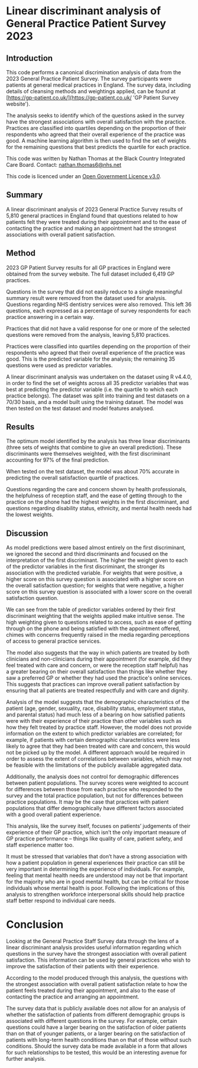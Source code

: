 # Linear discriminant analysis of General Practice Patient Survey 2023

## Introduction


This code performs a canonical discrimination analysis of data from the 2023 General Practice Patient Survey. The survey participants were patients at general medical practices in England. The survey data, including details of cleansing methods and weightings applied, can be found at [https://gp-patient.co.uk/](https://gp-patient.co.uk/ 'GP Patient Survey website').

The analysis seeks to identify which of the questions asked in the survey have the strongest associations with overall satisfaction with the practice. Practices are classified into quartiles depending on the proportion of their respondents who agreed that their overall experience of the practice was good. A machine learning algorithm is then used to find the set of weights for the remaining questions that best predicts the quartile for each practice.

This code was written by Nathan Thomas at the Black Country Integrated Care Board.
Contact: nathan.thomas6@nhs.net

This code is licenced under an [Open Government Licence v3.0](https://www.nationalarchives.gov.uk/doc/open-government-licence/version/3/ 'Open Government Licence v3.0').


## Summary


A linear discriminant analysis of 2023 General Practice Survey results of 5,810 general practices in England found that questions related to how patients felt they were treated during their appointment and to the ease of contacting the practice and making an appointment had the strongest associations with overall patient satisfaction.


## Method


2023 GP Patient Survey results for all GP practices in England were obtained from the survey website. The full dataset included 6,419 GP practices.


Questions in the survey that did not easily reduce to a single meaningful summary result were removed from the dataset used for analysis. Questions regarding NHS dentistry services were also removed. This left 36 questions, each expressed as a percentage of survey respondents for each practice answering in a certain way.


Practices that did not have a valid response for one or more of the selected questions were removed from the analysis, leaving 5,810 practices.


Practices were classified into quartiles depending on the proportion of their respondents who agreed that their overall experience of the practice was good. This is the predicted variable for the analysis; the remaining 35 questions were used as predictor variables.


A linear discriminant analysis was undertaken on the dataset using R v4.4.0, in order to find the set of weights across all 35 predictor variables that was best at predicting the predictor variable (i.e. the quartile to which each practice belongs). The dataset was split into training and test datasets on a 70/30 basis, and a model built using the training dataset. The model was then tested on the test dataset and model features analysed.


## Results


The optimum model identified by the analysis has three linear discriminants (three sets of weights that combine to give an overall prediction). These discriminants were themselves weighted, with the first discriminant accounting for 97% of the final prediction.


When tested on the test dataset, the model was about 70% accurate in predicting the overall satisfaction quartile of practices.


Questions regarding the care and concern shown by health professionals, the helpfulness of reception staff, and the ease of getting through to the practice on the phone had the highest weights in the first discriminant, and questions regarding disability status, ethnicity, and mental health needs had the lowest weights.


## Discussion


As model predictions were based almost entirely on the first discriminant, we ignored the second and third discriminants and focused on the interpretation of the first discriminant. The higher the weight given to each of the predictor variables in the first discriminant, the stronger its association with the predicted variable. For weights that were positive, a higher score on this survey question is associated with a higher score on the overall satisfaction question; for weights that were negative, a higher score on this survey question is associated with a lower score on the overall satisfaction question.


We can see from the table of predictor variables ordered by their first discriminant weighting that the weights applied make intuitive sense. The high weighting given to questions related to access, such as ease of getting through on the phone and being satisfied with the appointment offered, chimes with concerns frequently raised in the media regarding perceptions of access to general practice services.


The model also suggests that the way in which patients are treated by both clinicians and non-clinicians during their appointment (for example, did they feel treated with care and concern, or were the reception staff helpful) has a greater bearing on their overall satisfaction than things like whether they saw a preferred GP or whether they had used the practice's online services. This suggests that practices can improve overall patient satisfaction by ensuring that all patients are treated respectfully and with care and dignity.


Analysis of the model suggests that the demographic characteristics of the patient (age, gender, sexuality, race, disability status, employment status, and parental status) had much less of a bearing on how satisfied patients were with their experience of their practice than other variables such as how they felt treated by practice staff. However, the model does not provide information on the extent to which predictor variables are correlated; for example, if patients with certain demographic characteristics were less likely to agree that they had been treated with care and concern, this would not be picked up by the model. A different approach would be required in order to assess the extent of correlations between variables, which may not be feasible with the limitations of the publicly available aggregated data.


Additionally, the analysis does not control for demographic differences between patient populations. The survey scores were weighted to account for differences between those from each practice who responded to the survey and the total practice population, but not for differences between practice populations. It may be the case that practices with patient populations that differ demographically have different factors associated with a good overall patient experience.


This analysis, like the survey itself, focuses on patients’ judgements of their experience of their GP practice, which isn’t the only important measure of GP practice performance – things like quality of care, patient safety, and staff experience matter too.


It must be stressed that variables that don’t have a strong association with how a patient population in general experiences their practice can still be very important in determining the experience of individuals. For example, feeling that mental health needs are understood may not be that important for the majority who are in good mental health, but can be critical for those individuals whose mental health is poor. Following the implications of this analysis to strengthen workforce interpersonal skills should help practice staff better respond to individual care needs.


# Conclusion


Looking at the General Practice Staff Survey data through the lens of a linear discriminant analysis provides useful information regarding which questions in the survey have the strongest association with overall patient satisfaction. This information can be used by general practices who wish to improve the satisfaction of their patients with their experience.


According to the model produced through this analysis, the questions with the strongest association with overall patient satisfaction relate to how the patient feels treated during their appointment, and also to the ease of contacting the practice and arranging an appointment.


The survey data that is publicly available does not allow for an analysis of whether the satisfaction of patients from different demographic groups is associated with different questions in the survey. For example, certain questions could have a larger bearing on the satisfaction of older patients than on that of younger patients, or a larger bearing on the satisfaction of patients with long-term health conditions than on that of those without such conditions. Should the survey data be made available in a form that allows for such relationships to be tested, this would be an interesting avenue for further analysis.